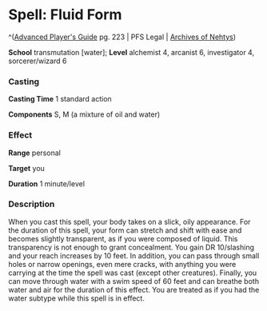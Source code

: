 # Spell: Fluid Form

^([Advanced Player's Guide][ss-fluid-form] pg. 223 | PFS Legal | [Archives of Nehtys][sn-fluid-form])

**School** transmutation [water]; **Level** alchemist 4, arcanist 6, investigator 4, sorcerer/wizard 6

### Casting

**Casting Time** 1 standard action

**Components** S, M (a mixture of oil and water)

### Effect

**Range** personal

**Target** you

**Duration** 1 minute/level

### Description

When you cast this spell, your body takes on a slick, oily appearance. For the duration of this spell, your form can stretch and shift with ease and becomes slightly transparent, as if you were composed of liquid. This transparency is not enough to grant concealment. You gain DR 10/slashing and your reach increases by 10 feet. In addition, you can pass through small holes or narrow openings, even mere cracks, with anything you were carrying at the time the spell was cast (except other creatures). Finally, you can move through water with a swim speed of 60 feet and can breathe both water and air for the duration of this effect. You are treated as if you had the water subtype while this spell is in effect.

[ss-fluid-form]: http://paizo.com/pathfinderRPG/v57
[sn-fluid-form]: http://www.archivesofnethys.com/SpellDisplay.aspx?ItemName=Fluid%20Form
